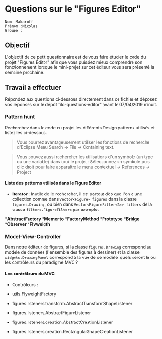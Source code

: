# Questions sur le "Figures Editor"

	Nom :Makaroff
	Prénom :Nicolas
	Groupe :

## Objectif
L'objectif de ce petit questionnaire est de vous faire étudier le code du projet "Figures Editor" afin que vous puissiez mieux comprendre son fonctionnement lorsque le mini-projet sur cet éditeur vous sera présenté la semaine prochaine.

## Travail à effectuer

Répondez aux questions ci-dessous directement dans ce fichier et déposez vos réponses sur le dépôt "ilo-questions-editor" avant le 07/04/2019 minuit.

### Pattern hunt
Recherchez dans le code du projet les différents Design patterns utilisés et listez les ci-dessous.

> Vous pourrez avantageusement utiliser les fonctions de recherche d'Eclipse Menu Search -> File -> Containing text.

> Vous pouvez aussi rechercher les utilisations d'un symbole (un type ou une variable) dans tout le projet : Sélectionnez un symbole puis clic droit pour faire apparaître le menu contextuel -> References -> Project

#### Liste des patterns utilisés dans le Figure Editor
* __Iterator__ : Inutile de le rechercher, il est partout dès que l'on a une collection comme dans `Vector<Figure> figures` dans la classe `figures.Drawing`, ou bien dans `Vector<FigureFilter<T>> filters` de la classe `filters.FigureFilters` par exemple.

*__AbstractFactory__
*__Memento__
*__FactoryMethod__
*__Prototype__
*__Bridge__
*__Observer__
*__Flyweigth__


### Model-View-Controller

Dans notre éditeur de figures, si la classe `figures.Drawing` correspond au modèle de données (l'ensemble des figures à dessiner) et la classe `widgets.DrawingPanel` correspond à la vue de ce modèle, quels seront le ou les contrôleurs du paradigme MVC ?

#### Les contrôleurs du MVC

* Contrôleurs : 

* utils.FlyweightFactory

* figures.listeners.transform.AbstractTransformShapeListener

* figures.listeners.AbstractFigureListener

* figures.listeners.creation.AbstractCreationListener

* figures.listeners.creation.RectangularShapeCreationListener
